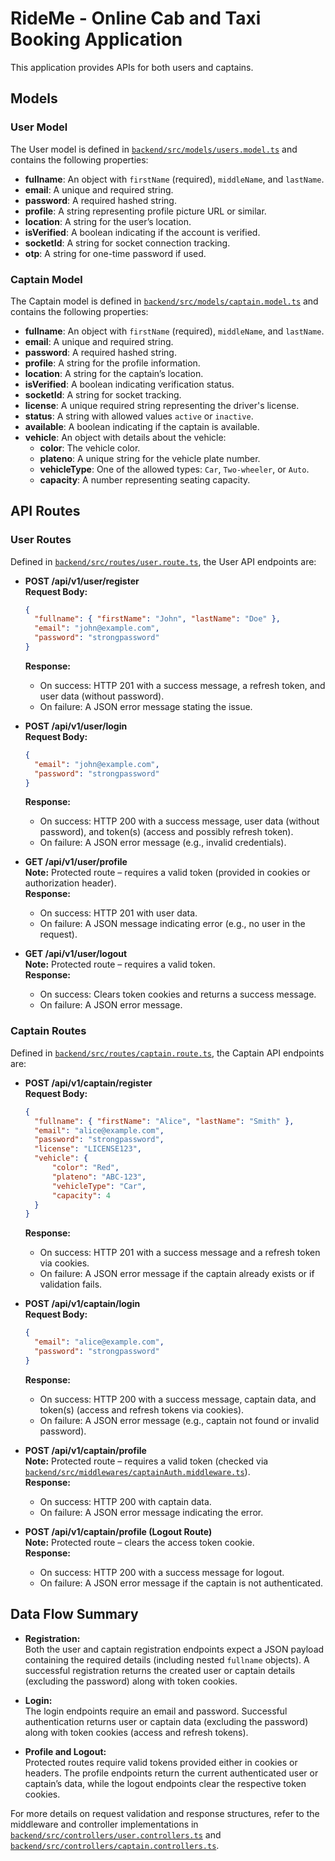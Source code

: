 # RideMe - Online Cab and Taxi Booking Application

This application provides APIs for both users and captains.

## Models

### User Model
The User model is defined in [`backend/src/models/users.model.ts`](backend/src/models/users.model.ts) and contains the following properties:
- **fullname**: An object with `firstName` (required), `middleName`, and `lastName`.
- **email**: A unique and required string.
- **password**: A required hashed string.
- **profile**: A string representing profile picture URL or similar.
- **location**: A string for the user’s location.
- **isVerified**: A boolean indicating if the account is verified.
- **socketId**: A string for socket connection tracking.
- **otp**: A string for one-time password if used.

### Captain Model
The Captain model is defined in [`backend/src/models/captain.model.ts`](backend/src/models/captain.model.ts) and contains the following properties:
- **fullname**: An object with `firstName` (required), `middleName`, and `lastName`.
- **email**: A unique and required string.
- **password**: A required hashed string.
- **profile**: A string for the profile information.
- **location**: A string for the captain’s location.
- **isVerified**: A boolean indicating verification status.
- **socketId**: A string for socket tracking.
- **license**: A unique required string representing the driver's license.
- **status**: A string with allowed values `active` or `inactive`.
- **available**: A boolean indicating if the captain is available.
- **vehicle**: An object with details about the vehicle:
  - **color**: The vehicle color.
  - **plateno**: A unique string for the vehicle plate number.
  - **vehicleType**: One of the allowed types: `Car`, `Two-wheeler`, or `Auto`.
  - **capacity**: A number representing seating capacity.

## API Routes

### User Routes
Defined in [`backend/src/routes/user.route.ts`](backend/src/routes/user.route.ts), the User API endpoints are:

- **POST /api/v1/user/register**  
  **Request Body:**  
  ```json
  {
    "fullname": { "firstName": "John", "lastName": "Doe" },
    "email": "john@example.com",
    "password": "strongpassword"
  }
  ```  
  **Response:**  
  - On success: HTTP 201 with a success message, a refresh token, and user data (without password).
  - On failure: A JSON error message stating the issue.

- **POST /api/v1/user/login**  
  **Request Body:**  
  ```json
  {
    "email": "john@example.com",
    "password": "strongpassword"
  }
  ```  
  **Response:**  
  - On success: HTTP 200 with a success message, user data (without password), and token(s) (access and possibly refresh token).
  - On failure: A JSON error message (e.g., invalid credentials).

- **GET /api/v1/user/profile**  
  **Note:** Protected route – requires a valid token (provided in cookies or authorization header).  
  **Response:**  
  - On success: HTTP 201 with user data.
  - On failure: A JSON message indicating error (e.g., no user in the request).

- **GET /api/v1/user/logout**  
  **Note:** Protected route – requires a valid token.  
  **Response:**  
  - On success: Clears token cookies and returns a success message.
  - On failure: A JSON error message.

### Captain Routes
Defined in [`backend/src/routes/captain.route.ts`](backend/src/routes/captain.route.ts), the Captain API endpoints are:

- **POST /api/v1/captain/register**  
  **Request Body:**  
  ```json
  {
    "fullname": { "firstName": "Alice", "lastName": "Smith" },
    "email": "alice@example.com",
    "password": "strongpassword",
    "license": "LICENSE123",
    "vehicle": {
        "color": "Red",
        "plateno": "ABC-123",
        "vehicleType": "Car",
        "capacity": 4
    }
  }
  ```  
  **Response:**  
  - On success: HTTP 201 with a success message and a refresh token via cookies.
  - On failure: A JSON error message if the captain already exists or if validation fails.

- **POST /api/v1/captain/login**  
  **Request Body:**  
  ```json
  {
    "email": "alice@example.com",
    "password": "strongpassword"
  }
  ```  
  **Response:**  
  - On success: HTTP 200 with a success message, captain data, and token(s) (access and refresh tokens via cookies).
  - On failure: A JSON error message (e.g., captain not found or invalid password).

- **POST /api/v1/captain/profile**  
  **Note:** Protected route – requires a valid token (checked via [`backend/src/middlewares/captainAuth.middleware.ts`](backend/src/middlewares/captainAuth.middleware.ts)).  
  **Response:**  
  - On success: HTTP 200 with captain data.
  - On failure: A JSON error message indicating the error.

- **POST /api/v1/captain/profile (Logout Route)**  
  **Note:** Protected route – clears the access token cookie.  
  **Response:**  
  - On success: HTTP 200 with a success message for logout.
  - On failure: A JSON error message if the captain is not authenticated.

## Data Flow Summary

- **Registration:**  
  Both the user and captain registration endpoints expect a JSON payload containing the required details (including nested `fullname` objects). A successful registration returns the created user or captain details (excluding the password) along with token cookies.

- **Login:**  
  The login endpoints require an email and password. Successful authentication returns user or captain data (excluding the password) along with token cookies (access and refresh tokens).

- **Profile and Logout:**  
  Protected routes require valid tokens provided either in cookies or headers. The profile endpoints return the current authenticated user or captain’s data, while the logout endpoints clear the respective token cookies.

For more details on request validation and response structures, refer to the middleware and controller implementations in [`backend/src/controllers/user.controllers.ts`](backend/src/controllers/user.controllers.ts) and [`backend/src/controllers/captain.controllers.ts`](backend/src/controllers/captain.controllers.ts).